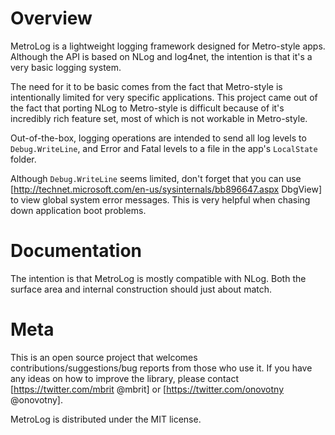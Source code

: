 Overview
===
MetroLog is a lightweight logging framework designed for Metro-style apps. Although the API is based on
NLog and log4net, the intention is that it's a very basic logging system. 

The need for it to be basic comes from the fact that Metro-style is intentionally limited for very specific 
applications. This project came out of the fact that porting NLog to Metro-style is difficult because of it's 
incredibly rich feature set, most of which is not workable in Metro-style.

Out-of-the-box, logging operations are intended to send all log levels to `Debug.WriteLine`, and Error and Fatal
levels to a file in the app's `LocalState` folder.

Although `Debug.WriteLine` seems limited, don't forget that you can use [http://technet.microsoft.com/en-us/sysinternals/bb896647.aspx DbgView]
to view global system error messages. This is very helpful when chasing down application boot problems.

Documentation
===
The intention is that MetroLog is mostly compatible with NLog. Both the surface area and internal construction
should just about match.

Meta
===
This is an open source project that welcomes contributions/suggestions/bug reports from those who use it. 
If you have any ideas on how to improve the library, please contact [https://twitter.com/mbrit @mbrit] or 
[https://twitter.com/onovotny @onovotny].

MetroLog is distributed under the MIT license. 
